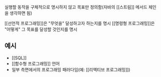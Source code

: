 실행할 동작을 구체적으로 명시하지 않고 목표만 정의함(자바의 [[스트림]] 메서드 체인을 생각하면 됨)

[[선언적 프로그래밍]]은 "무엇을" 달성하고자 하는지를 명시
[[명령형 프로그래밍]]은 "어떻게" 그 목표를 달성할 것인지를 명시

## 예시
- [[SQL]]
- [[함수형 프로그래밍]] 언어
- 일부 측면에서의 프로그래밍 패러다임(예: [[리액티브 프로그래밍]])